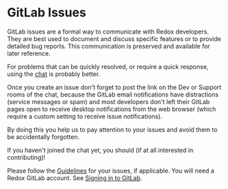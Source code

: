 # GitLab Issues

GitLab issues are a formal way to communicate with Redox developers. They are best used to document and discuss specific features or to provide detailed bug reports. This communication is preserved and available for later reference.

For problems that can be quickly resolved, or require a quick response, using the [chat](./chat.md) is probably better.

Once you create an issue don't forget to post the link on the Dev or Support rooms of the chat, because the GitLab email notifications have distractions (service messages or spam) and most developers don't left their GitLab pages open to receive desktop notifications from the web browser (which require a custom setting to receive issue notifications).

By doing this you help us to pay attention to your issues and avoid them to be accidentally forgotten.

If you haven't joined the chat yet, you should (if at all interested in contributing)!

Please follow the [Guidelines](./creating-proper-bug-reports.md) for your issues, if applicable. You will need a Redox GitLab account. See [Signing in to GitLab](./signing-in-to-gitlab.md).
